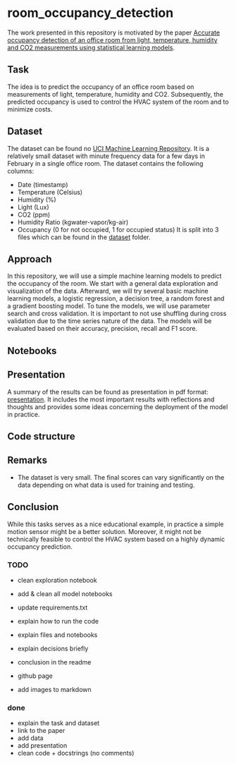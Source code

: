 # room_occupancy_detection
The work presented in this repository is motivated by the paper [Accurate occupancy detection of an office room from light, 
temperature, humidity and CO2 measurements using statistical learning models](https://www.sciencedirect.com/science/article/abs/pii/S0378778815304357).

## Task
The idea is to predict the occupancy of an office room based on measurements of light, temperature, humidity and 
CO2. Subsequently, the predicted occupancy is used to control the HVAC system of the room and to minimize costs. 

## Dataset
The dataset can be found no [UCI Machine Learning Repository](https://archive.ics.uci.edu/dataset/357/occupancy+detection).
It is a relatively small dataset with minute frequency data for a few days in February in a single office room. The 
dataset contains the following columns:
- Date (timestamp)
- Temperature (Celsius)
- Humidity (%)
- Light (Lux)
- CO2 (ppm)
- Humidity Ratio (kgwater-vapor/kg-air)
- Occupancy (0 for not occupied, 1 for occupied status)
It is split into 3 files which can be found in the [dataset](dataset) folder.

## Approach
In this repository, we will use a simple machine learning models to predict the occupancy of the room. We start with
a general data exploration and visualization of the data. Afterward, we will try several basic machine learning models,
a logistic regression, a decision tree, a random forest and a gradient boosting model. To tune the models, we will use
parameter search and cross validation. It is important to not use shuffling during cross validation due to the time 
series nature of the data. The models will be evaluated based on their accuracy, precision, recall and F1 score.

## Notebooks


## Presentation
A summary of the results can be found as presentation in pdf format: [presentation](presentation/room_occupancy_prediction.pdf).
It includes the most important results with reflections and thoughts and provides some ideas concerning the
deployment of the model in practice.

## Code structure

## Remarks
- The dataset is very small. The final scores can vary significantly on the data depending on what data is used for 
training and testing.

## Conclusion
While this tasks serves as a nice educational example, in practice a simple motion sensor might be a better solution. 
Moreover, it might not be technically feasible to control the HVAC system based on a highly dynamic occupancy prediction.

### TODO
- clean exploration notebook
- add & clean all model notebooks

- update requirements.txt
- explain how to run the code

- explain files and notebooks
- explain decisions briefly
- conclusion in the readme

- github page
- add images to markdown

### done
- explain the task and dataset
- link to the paper
- add data
- add presentation
- clean code + docstrings (no comments)
